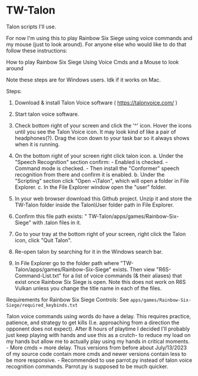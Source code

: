 # TW-Talon
 Talon scripts I'll use. 

For now I'm using this to play Rainbow Six Siege using voice commands and my mouse (just to look around). For anyone else who would like to do that follow these instructions:

How to play Rainbow Six Siege Using Voice Cmds and a Mouse to look around

Note these steps are for Windows users. Idk if it works on Mac.

Steps:
1. Download & install Talon Voice software ( https://talonvoice.com/ )
2. Start talon voice software. 
3. Check bottom right of your screen and click the '^' icon. Hover the icons until you see the Talon Voice icon. It may look kind of like a pair of headphones(?). Drag the icon down to your task bar so it always shows when it is running. 
4. On the bottom right of your screen right click talon icon. 
	a. Under the "Speech Recognition" section confirm:
		- Enabled is checked.
		- Command mode is checked.
		- Then install the "Conformer" speech recognition from there and confirm it is enabled.
	b. Under the "Scripting" section click "Open ~\Talon", which will open a folder in File Explorer.
	c. In the File Explorer window open the "user" folder.

4. In your web browser download this Github project. Unzip it and store the TW-Talon folder inside the Talon\User folder path in File Explorer.

5. Confirm this file path exists: "    TW-Talon/apps/games/Rainbow-Six-Siege" with .talon files in it.

6. Go to your tray at the bottom right of your screen, right click the Talon icon, click "Quit Talon".

7. Re-open talon by searching for it in the Windows search bar. 

8. In File Explorer go to the folder path where "TW-Talon/apps/games/Rainbow-Six-Siege" exists. Then view "R6S-Command-List.txt" for a list of voice commands (& their aliases) that exist once Rainbow Six Siege is open. Note this does not work on R6S Vulkan unless you change the title name in each of the files.

Requirements for Rainbow Six Siege Controls:
See `apps/games/Rainbow-Six-Siege/required_keybinds.txt`

Talon voice commands using words do have a delay. This requires practice, patience, and strategy to get kills (I.e. approaching from a direction the opponent does not expect). After 8 hours of playtime I decided I'll probably just keep playing with hands and use this as a crutch- to reduce my load on my hands but allow me to actually play using my hands in critical moments.
	- More cmds = more delay. Thus versions from before about July/13/2023 of my source code contain more cmds and newer versions contain less to be more responsive. 
	- Recommended to use parrot.py instead of talon voice recognition commands. Parrot.py is supposed to be much quicker.